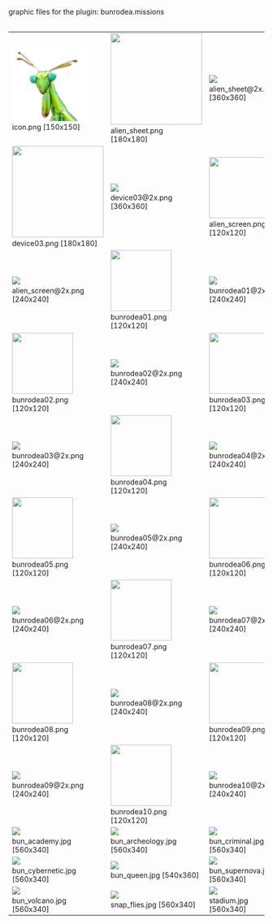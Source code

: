 graphic files for the plugin: bunrodea.missions<br>
<br>
<table>
	<tr>
		<td><img src="https://github.com/zuckung/endless-sky-plugins/blob/main/myplugins/bunrodea.missions/icon.png?raw=true" width="150" height="150"><br>
		icon.png [150x150]</td>
		<td><img src="https://github.com/zuckung/endless-sky-plugins/blob/main/myplugins/bunrodea.missions/images/outfit/alien_sheet.png?raw=true" width="180" height="180"><br>
		alien_sheet.png [180x180]</td>
		<td><img src="https://github.com/zuckung/endless-sky-plugins/blob/main/myplugins/bunrodea.missions/images/outfit/alien_sheet@2x.png?raw=true" height="200"><br>
		alien_sheet@2x.png [360x360]</td>
	</tr>
	<tr>
		<td><img src="https://github.com/zuckung/endless-sky-plugins/blob/main/myplugins/bunrodea.missions/images/outfit/device03.png?raw=true" width="180" height="180"><br>
		device03.png [180x180]</td>
		<td><img src="https://github.com/zuckung/endless-sky-plugins/blob/main/myplugins/bunrodea.missions/images/outfit/device03@2x.png?raw=true" height="200"><br>
		device03@2x.png [360x360]</td>
		<td><img src="https://github.com/zuckung/endless-sky-plugins/blob/main/myplugins/bunrodea.missions/images/portrait/alien_screen.png?raw=true" width="120" height="120"><br>
		alien_screen.png [120x120]</td>
	</tr>
	<tr>
		<td><img src="https://github.com/zuckung/endless-sky-plugins/blob/main/myplugins/bunrodea.missions/images/portrait/alien_screen@2x.png?raw=true" height="200"><br>
		alien_screen@2x.png [240x240]</td>
		<td><img src="https://github.com/zuckung/endless-sky-plugins/blob/main/myplugins/bunrodea.missions/images/portrait/bunrodea01.png?raw=true" width="120" height="120"><br>
		bunrodea01.png [120x120]</td>
		<td><img src="https://github.com/zuckung/endless-sky-plugins/blob/main/myplugins/bunrodea.missions/images/portrait/bunrodea01@2x.png?raw=true" height="200"><br>
		bunrodea01@2x.png [240x240]</td>
	</tr>
	<tr>
		<td><img src="https://github.com/zuckung/endless-sky-plugins/blob/main/myplugins/bunrodea.missions/images/portrait/bunrodea02.png?raw=true" width="120" height="120"><br>
		bunrodea02.png [120x120]</td>
		<td><img src="https://github.com/zuckung/endless-sky-plugins/blob/main/myplugins/bunrodea.missions/images/portrait/bunrodea02@2x.png?raw=true" height="200"><br>
		bunrodea02@2x.png [240x240]</td>
		<td><img src="https://github.com/zuckung/endless-sky-plugins/blob/main/myplugins/bunrodea.missions/images/portrait/bunrodea03.png?raw=true" width="120" height="120"><br>
		bunrodea03.png [120x120]</td>
	</tr>
	<tr>
		<td><img src="https://github.com/zuckung/endless-sky-plugins/blob/main/myplugins/bunrodea.missions/images/portrait/bunrodea03@2x.png?raw=true" height="200"><br>
		bunrodea03@2x.png [240x240]</td>
		<td><img src="https://github.com/zuckung/endless-sky-plugins/blob/main/myplugins/bunrodea.missions/images/portrait/bunrodea04.png?raw=true" width="120" height="120"><br>
		bunrodea04.png [120x120]</td>
		<td><img src="https://github.com/zuckung/endless-sky-plugins/blob/main/myplugins/bunrodea.missions/images/portrait/bunrodea04@2x.png?raw=true" height="200"><br>
		bunrodea04@2x.png [240x240]</td>
	</tr>
	<tr>
		<td><img src="https://github.com/zuckung/endless-sky-plugins/blob/main/myplugins/bunrodea.missions/images/portrait/bunrodea05.png?raw=true" width="120" height="120"><br>
		bunrodea05.png [120x120]</td>
		<td><img src="https://github.com/zuckung/endless-sky-plugins/blob/main/myplugins/bunrodea.missions/images/portrait/bunrodea05@2x.png?raw=true" height="200"><br>
		bunrodea05@2x.png [240x240]</td>
		<td><img src="https://github.com/zuckung/endless-sky-plugins/blob/main/myplugins/bunrodea.missions/images/portrait/bunrodea06.png?raw=true" width="120" height="120"><br>
		bunrodea06.png [120x120]</td>
	</tr>
	<tr>
		<td><img src="https://github.com/zuckung/endless-sky-plugins/blob/main/myplugins/bunrodea.missions/images/portrait/bunrodea06@2x.png?raw=true" height="200"><br>
		bunrodea06@2x.png [240x240]</td>
		<td><img src="https://github.com/zuckung/endless-sky-plugins/blob/main/myplugins/bunrodea.missions/images/portrait/bunrodea07.png?raw=true" width="120" height="120"><br>
		bunrodea07.png [120x120]</td>
		<td><img src="https://github.com/zuckung/endless-sky-plugins/blob/main/myplugins/bunrodea.missions/images/portrait/bunrodea07@2x.png?raw=true" height="200"><br>
		bunrodea07@2x.png [240x240]</td>
	</tr>
	<tr>
		<td><img src="https://github.com/zuckung/endless-sky-plugins/blob/main/myplugins/bunrodea.missions/images/portrait/bunrodea08.png?raw=true" width="120" height="120"><br>
		bunrodea08.png [120x120]</td>
		<td><img src="https://github.com/zuckung/endless-sky-plugins/blob/main/myplugins/bunrodea.missions/images/portrait/bunrodea08@2x.png?raw=true" height="200"><br>
		bunrodea08@2x.png [240x240]</td>
		<td><img src="https://github.com/zuckung/endless-sky-plugins/blob/main/myplugins/bunrodea.missions/images/portrait/bunrodea09.png?raw=true" width="120" height="120"><br>
		bunrodea09.png [120x120]</td>
	</tr>
	<tr>
		<td><img src="https://github.com/zuckung/endless-sky-plugins/blob/main/myplugins/bunrodea.missions/images/portrait/bunrodea09@2x.png?raw=true" height="200"><br>
		bunrodea09@2x.png [240x240]</td>
		<td><img src="https://github.com/zuckung/endless-sky-plugins/blob/main/myplugins/bunrodea.missions/images/portrait/bunrodea10.png?raw=true" width="120" height="120"><br>
		bunrodea10.png [120x120]</td>
		<td><img src="https://github.com/zuckung/endless-sky-plugins/blob/main/myplugins/bunrodea.missions/images/portrait/bunrodea10@2x.png?raw=true" height="200"><br>
		bunrodea10@2x.png [240x240]</td>
	</tr>
	<tr>
		<td><img src="https://github.com/zuckung/endless-sky-plugins/blob/main/myplugins/bunrodea.missions/images/scene/bun_academy.jpg?raw=true" width="200"><br>
		bun_academy.jpg [560x340]</td>
		<td><img src="https://github.com/zuckung/endless-sky-plugins/blob/main/myplugins/bunrodea.missions/images/scene/bun_archeology.jpg?raw=true" width="200"><br>
		bun_archeology.jpg [560x340]</td>
		<td><img src="https://github.com/zuckung/endless-sky-plugins/blob/main/myplugins/bunrodea.missions/images/scene/bun_criminal.jpg?raw=true" width="200"><br>
		bun_criminal.jpg [560x340]</td>
	</tr>
	<tr>
		<td><img src="https://github.com/zuckung/endless-sky-plugins/blob/main/myplugins/bunrodea.missions/images/scene/bun_cybernetic.jpg?raw=true" width="200"><br>
		bun_cybernetic.jpg [560x340]</td>
		<td><img src="https://github.com/zuckung/endless-sky-plugins/blob/main/myplugins/bunrodea.missions/images/scene/bun_queen.jpg?raw=true" width="200"><br>
		bun_queen.jpg [540x360]</td>
		<td><img src="https://github.com/zuckung/endless-sky-plugins/blob/main/myplugins/bunrodea.missions/images/scene/bun_supernova.jpg?raw=true" width="200"><br>
		bun_supernova.jpg [560x340]</td>
	</tr>
	<tr>
		<td><img src="https://github.com/zuckung/endless-sky-plugins/blob/main/myplugins/bunrodea.missions/images/scene/bun_volcano.jpg?raw=true" width="200"><br>
		bun_volcano.jpg [560x340]</td>
		<td><img src="https://github.com/zuckung/endless-sky-plugins/blob/main/myplugins/bunrodea.missions/images/scene/snap_flies.jpg?raw=true" width="200"><br>
		snap_flies.jpg [560x340]</td>
		<td><img src="https://github.com/zuckung/endless-sky-plugins/blob/main/myplugins/bunrodea.missions/images/scene/stadium.jpg?raw=true" width="200"><br>
		stadium.jpg [560x340]</td>
	</tr>
</table>
